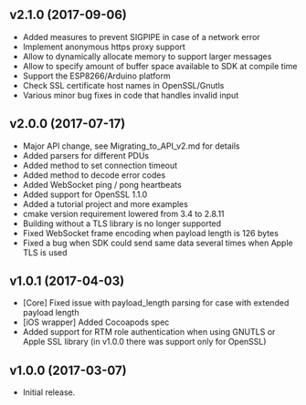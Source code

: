 v2.1.0 (2017-09-06)
-------------------

* Added measures to prevent SIGPIPE in case of a network error
* Implement anonymous https proxy support
* Allow to dynamically allocate memory to support larger messages
* Allow to specify amount of buffer space available to SDK at compile time
* Support the ESP8266/Arduino platform
* Check SSL certificate host names in OpenSSL/Gnutls
* Various minor bug fixes in code that handles invalid input

v2.0.0 (2017-07-17)
-------------------

* Major API change, see Migrating_to_API_v2.md for details
* Added parsers for different PDUs
* Added method to set connection timeout
* Added method to decode error codes
* Added WebSocket ping / pong heartbeats
* Added support for OpenSSL 1.1.0
* Added a tutorial project and more examples
* cmake version requirement lowered from 3.4 to 2.8.11
* Building without a TLS library is no longer supported
* Fixed WebSocket frame encoding when payload length is 126 bytes
* Fixed a bug when SDK could send same data several times when Apple TLS is used

v1.0.1 (2017-04-03)
-------------------

* [Core] Fixed issue with payload_length parsing for case with
  extended payload length
* [iOS wrapper] Added Cocoapods spec
* Added support for RTM role authentication when using GNUTLS or Apple SSL
  library (in v1.0.0 there was support only for OpenSSL)

v1.0.0 (2017-03-07)
-------------------

* Initial release.
